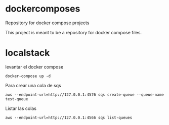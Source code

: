 # dockercomposes
Repository for docker compose projects

This project is meant to be a repository for docker compose files. 


# localstack
levantar el docker compose 
```
docker-compose up -d
```

Para crear una cola de sqs 
```
aws --endpoint-url=http://127.0.0.1:4576 sqs create-queue --queue-name test-queue
```

Listar las colas 
```
aws --endpoint-url=http://127.0.0.1:4566 sqs list-queues
```
